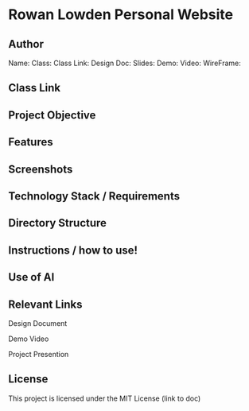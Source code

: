 # Rowan Lowden Personal Website 

## Author
Name: 
Class: 
Class Link:
Design Doc:
Slides:
Demo:
Video:
WireFrame: 

## Class Link

## Project Objective 

## Features

## Screenshots

## Technology Stack / Requirements

## Directory Structure 

## Instructions / how to use!

## Use of AI

## Relevant Links

Design Document 

Demo Video 

Project Presention

## License 
This project is licensed under the MIT License (link to doc)


